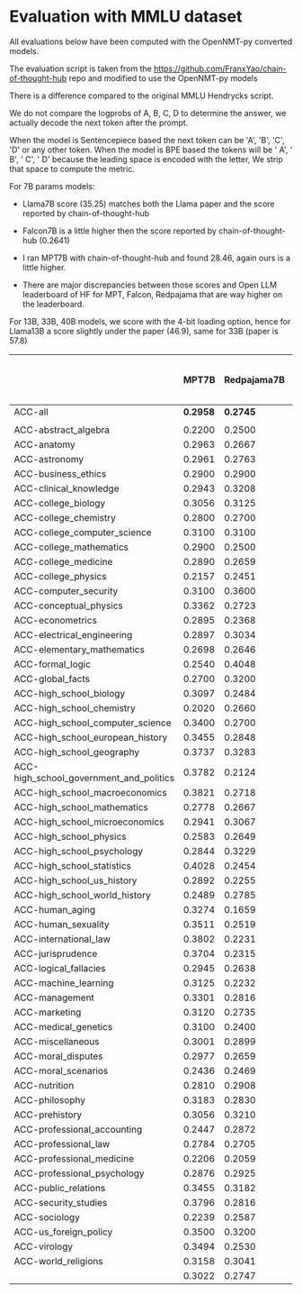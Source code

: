# Evaluation with MMLU dataset

All evaluations below have been computed with the OpenNMT-py converted models.

The evaluation script is taken from the https://github.com/FranxYao/chain-of-thought-hub repo and modified to use the OpenNMT-py models

There is a difference compared to the original MMLU Hendrycks script.

We do not compare the logprobs of A, B, C, D to determine the answer, we actually decode the next token after the prompt.

When the model is Sentencepiece based the next token can be 'A', 'B', 'C', 'D' or any other token.
When the model is BPE based the tokens will be ' A', ' B', ' C', ' D' because the leading space is encoded with the letter, We strip that space to compute the metric.

For 7B params models: 
* Llama7B score (35.25) matches both the Llama paper and the score reported by chain-of-thought-hub
* Falcon7B is a little higher then the score reported by chain-of-thought-hub (0.2641)
* I ran MPT7B with chain-of-thought-hub and found 28.46, again ours is a little higher.

* There are major discrepancies between those scores and Open LLM leaderboard of HF for MPT, Falcon, Redpajama that are way higher on the leaderboard.

For 13B, 33B, 40B models, we score with the 4-bit loading option, hence for Llama13B a score slightly under the paper (46.9), same for 33B (paper is 57.8)



|                                         | **MPT7B**  | **Redpajama7B** | **Open Llama7B** | **Falcon7B** | **xgen7B** | **Flan-T5-3B** | **Llama7B** | **Llama-2-7B** | **Llama-2-chat-7B** | **Open Llama13B** | **Llama13B** | **Llama-2-13B** | **Llama-2-chat-13B** | **Falcon40B** | **Llama33B** |
| --------------------------------------- | ---------- | --------------- | ---------------- | ------------ | ---------- | -------------- | ----------- | -------------- | ------------------- | ----------------- | ------------ | --------------- | -------------------- | ------------- | ------------ |
| ACC-all                                 | **0.2958** | **0.2745**      | **0.3007**       | **0.2765**   | **0.3468** | **0.4929**     | **0.3525**  | **0.4587**     | **0.4569**          | **0.4148**        | **0.4472**   | **0.5429**      | **0.5217**           | **0.5499**    | **0.5701**   |
|                                         |            |                 |                  |              |            |                |             |                |                     |                   |              |                 |                      |               |              |
| ACC-abstract_algebra                    | 0.2200     | 0.2500          | 0.3000           | 0.2400       | 0.2900     | 0.2700         | 0.2500      | 0.3000         | 0.3100              | 0.3200            | 0.2800       | 0.3100          | 0.3500               | 0.3200        | 0.3700       |
| ACC-anatomy                             | 0.2963     | 0.2667          | 0.3333           | 0.2444       | 0.3185     | 0.4296         | 0.3852      | 0.4815         | 0.4222              | 0.4667            | 0.4889       | 0.5037          | 0.5037               | 0.5111        | 0.5185       |
| ACC-astronomy                           | 0.2961     | 0.2763          | 0.2500           | 0.2434       | 0.3355     | 0.4737         | 0.3487      | 0.4079         | 0.4803              | 0.4737            | 0.4671       | 0.5263          | 0.5461               | 0.5658        | 0.6118       |
| ACC-business_ethics                     | 0.2900     | 0.2900          | 0.3200           | 0.1900       | 0.3200     | 0.6800         | 0.4100      | 0.5300         | 0.4200              | 0.4100            | 0.4300       | 0.5500          | 0.5000               | 0.5500        | 0.5800       |
| ACC-clinical_knowledge                  | 0.2943     | 0.3208          | 0.3887           | 0.3019       | 0.3057     | 0.5245         | 0.3585      | 0.4604         | 0.5208              | 0.4113            | 0.4189       | 0.5811          | 0.5698               | 0.6113        | 0.5547       |
| ACC-college_biology                     | 0.3056     | 0.3125          | 0.3264           | 0.2153       | 0.3958     | 0.4444         | 0.3819      | 0.4722         | 0.5417              | 0.4167            | 0.4722       | 0.5694          | 0.5347               | 0.6319        | 0.5833       |
| ACC-college_chemistry                   | 0.2800     | 0.2700          | 0.2400           | 0.2300       | 0.2500     | 0.3400         | 0.2900      | 0.3400         | 0.2500              | 0.2800            | 0.2400       | 0.3900          | 0.3600               | 0.4100        | 0.3800       |
| ACC-college_computer_science            | 0.3100     | 0.3100          | 0.3100           | 0.3000       | 0.3300     | 0.3600         | 0.2900      | 0.3400         | 0.3600              | 0.4000            | 0.3700       | 0.4600          | 0.5100               | 0.4700        | 0.4400       |
| ACC-college_mathematics                 | 0.2900     | 0.2500          | 0.2800           | 0.2900       | 0.3200     | 0.2900         | 0.3400      | 0.3800         | 0.3400              | 0.3200            | 0.2500       | 0.3000          | 0.2800               | 0.3500        | 0.3600       |
| ACC-college_medicine                    | 0.2890     | 0.2659          | 0.3179           | 0.2659       | 0.3410     | 0.4277         | 0.3237      | 0.4220         | 0.4104              | 0.3699            | 0.4220       | 0.5318          | 0.4451               | 0.4798        | 0.5376       |
| ACC-college_physics                     | 0.2157     | 0.2451          | 0.1863           | 0.2157       | 0.2353     | 0.2941         | 0.2451      | 0.2255         | 0.2451              | 0.2549            | 0.1863       | 0.2647          | 0.3137               | 0.3333        | 0.3137       |
| ACC-computer_security                   | 0.3100     | 0.3600          | 0.3800           | 0.2800       | 0.3900     | 0.6400         | 0.4500      | 0.6200         | 0.5400              | 0.5400            | 0.6300       | 0.6900          | 0.6700               | 0.6500        | 0.6800       |
| ACC-conceptual_physics                  | 0.3362     | 0.2723          | 0.3064           | 0.3149       | 0.3489     | 0.4085         | 0.3702      | 0.4170         | 0.3872              | 0.3574            | 0.3915       | 0.4511          | 0.3787               | 0.4170        | 0.4723       |
| ACC-econometrics                        | 0.2895     | 0.2368          | 0.2895           | 0.2632       | 0.2632     | 0.2807         | 0.2632      | 0.2632         | 0.3333              | 0.3070            | 0.2719       | 0.2895          | 0.3158               | 0.3246        | 0.3333       |
| ACC-electrical_engineering              | 0.2897     | 0.3034          | 0.3034           | 0.2828       | 0.3862     | 0.4552         | 0.2483      | 0.4759         | 0.4345              | 0.4966            | 0.3862       | 0.5172          | 0.5103               | 0.5034        | 0.4690       |
| ACC-elementary_mathematics              | 0.2698     | 0.2646          | 0.2698           | 0.2593       | 0.2725     | 0.3148         | 0.2646      | 0.2672         | 0.2857              | 0.2487            | 0.2487       | 0.3360          | 0.3333               | 0.3413        | 0.3413       |
| ACC-formal_logic                        | 0.2540     | 0.4048          | 0.2381           | 0.1905       | 0.2619     | 0.3333         | 0.2619      | 0.2698         | 0.2381              | 0.3016            | 0.3889       | 0.3492          | 0.2857               | 0.3413        | 0.3571       |
| ACC-global_facts                        | 0.2700     | 0.3200          | 0.3200           | 0.3100       | 0.3300     | 0.3600         | 0.3000      | 0.3200         | 0.3100              | 0.2900            | 0.3400       | 0.3200          | 0.2900               | 0.3300        | 0.3900       |
| ACC-high_school_biology                 | 0.3097     | 0.2484          | 0.2968           | 0.2645       | 0.3290     | 0.5645         | 0.3387      | 0.5065         | 0.5258              | 0.4290            | 0.5065       | 0.6742          | 0.6194               | 0.6516        | 0.6419       |
| ACC-high_school_chemistry               | 0.2020     | 0.2660          | 0.2512           | 0.2512       | 0.2611     | 0.3300         | 0.2956      | 0.3744         | 0.3547              | 0.3350            | 0.2660       | 0.4286          | 0.4138               | 0.4187        | 0.3793       |
| ACC-high_school_computer_science        | 0.3400     | 0.2700          | 0.2800           | 0.3200       | 0.3200     | 0.5100         | 0.3300      | 0.4000         | 0.4500              | 0.2700            | 0.4500       | 0.5500          | 0.5800               | 0.6000        | 0.5800       |
| ACC-high_school_european_history        | 0.3455     | 0.2848          | 0.3455           | 0.2909       | 0.3879     | 0.7333         | 0.4667      | 0.6121         | 0.5818              | 0.4727            | 0.6121       | 0.6545          | 0.6667               | 0.6667        | 0.7152       |
| ACC-high_school_geography               | 0.3737     | 0.3283          | 0.3333           | 0.1667       | 0.3636     | 0.6414         | 0.3333      | 0.4899         | 0.5960              | 0.4899            | 0.5000       | 0.6616          | 0.6616               | 0.7121        | 0.7273       |
| ACC-high_school_government_and_politics | 0.3782     | 0.2124          | 0.3575           | 0.2591       | 0.4352     | 0.6632         | 0.4611      | 0.6736         | 0.6632              | 0.5959            | 0.6425       | 0.8135          | 0.7617               | 0.7927        | 0.8187       |
| ACC-high_school_macroeconomics          | 0.3821     | 0.2718          | 0.3564           | 0.2615       | 0.3359     | 0.5359         | 0.3410      | 0.4513         | 0.4103              | 0.4282            | 0.4256       | 0.4923          | 0.4744               | 0.5641        | 0.5590       |
| ACC-high_school_mathematics             | 0.2778     | 0.2667          | 0.2407           | 0.2481       | 0.2333     | 0.3074         | 0.2630      | 0.2963         | 0.2556              | 0.2667            | 0.2593       | 0.2889          | 0.3037               | 0.3111        | 0.2741       |
| ACC-high_school_microeconomics          | 0.2941     | 0.3067          | 0.2941           | 0.2899       | 0.3697     | 0.5168         | 0.3319      | 0.4412         | 0.4328              | 0.4370            | 0.4454       | 0.5630          | 0.5042               | 0.5504        | 0.5588       |
| ACC-high_school_physics                 | 0.2583     | 0.2649          | 0.2517           | 0.3179       | 0.2450     | 0.2980         | 0.2649      | 0.3179         | 0.3046              | 0.2980            | 0.2517       | 0.3444          | 0.3245               | 0.2914        | 0.3311       |
| ACC-high_school_psychology              | 0.2844     | 0.3229          | 0.3505           | 0.2440       | 0.4752     | 0.6771         | 0.4789      | 0.6312         | 0.6477              | 0.5486            | 0.5835       | 0.7413          | 0.7229               | 0.7541        | 0.7596       |
| ACC-high_school_statistics              | 0.4028     | 0.2454          | 0.3981           | 0.1852       | 0.1620     | 0.3657         | 0.3241      | 0.2778         | 0.3241              | 0.2546            | 0.2685       | 0.4722          | 0.3611               | 0.4630        | 0.4676       |
| ACC-high_school_us_history              | 0.2892     | 0.2255          | 0.3137           | 0.2892       | 0.4167     | 0.6863         | 0.3284      | 0.5245         | 0.6765              | 0.5490            | 0.5343       | 0.7108          | 0.6863               | 0.7108        | 0.7696       |
| ACC-high_school_world_history           | 0.2489     | 0.2785          | 0.2869           | 0.2996       | 0.3966     | 0.6667         | 0.4262      | 0.6245         | 0.6667              | 0.5105            | 0.6287       | 0.7089          | 0.7215               | 0.6835        | 0.7637       |
| ACC-human_aging                         | 0.3274     | 0.1659          | 0.2870           | 0.4215       | 0.4260     | 0.5650         | 0.3991      | 0.5695         | 0.5695              | 0.5157            | 0.5112       | 0.6502          | 0.6816               | 0.7130        | 0.6861       |
| ACC-human_sexuality                     | 0.3511     | 0.2519          | 0.2748           | 0.2901       | 0.3359     | 0.5802         | 0.3435      | 0.5649         | 0.4885              | 0.4962            | 0.5649       | 0.6031          | 0.5878               | 0.6794        | 0.6718       |
| ACC-international_law                   | 0.3802     | 0.2231          | 0.3636           | 0.2479       | 0.5041     | 0.6860         | 0.5207      | 0.6529         | 0.5620              | 0.5207            | 0.6860       | 0.6860          | 0.7851               | 0.6612        | 0.7603       |
| ACC-jurisprudence                       | 0.3704     | 0.2315          | 0.3426           | 0.3426       | 0.4074     | 0.6204         | 0.4167      | 0.5370         | 0.5833              | 0.4444            | 0.4722       | 0.6852          | 0.7037               | 0.6667        | 0.6574       |
| ACC-logical_fallacies                   | 0.2945     | 0.2638          | 0.2883           | 0.2638       | 0.3558     | 0.6319         | 0.4172      | 0.5092         | 0.5399              | 0.4847            | 0.5031       | 0.6564          | 0.6319               | 0.6503        | 0.6994       |
| ACC-machine_learning                    | 0.3125     | 0.2232          | 0.2321           | 0.3750       | 0.2589     | 0.3571         | 0.2768      | 0.3839         | 0.3393              | 0.3571            | 0.3304       | 0.3036          | 0.3482               | 0.3036        | 0.3750       |
| ACC-management                          | 0.3301     | 0.2816          | 0.2524           | 0.2816       | 0.3010     | 0.6796         | 0.3301      | 0.5631         | 0.6699              | 0.5243            | 0.6311       | 0.7379          | 0.7184               | 0.7184        | 0.7573       |
| ACC-marketing                           | 0.3120     | 0.2735          | 0.3761           | 0.2949       | 0.5385     | 0.7906         | 0.4615      | 0.6795         | 0.7265              | 0.5897            | 0.7094       | 0.8077          | 0.7821               | 0.7949        | 0.8333       |
| ACC-medical_genetics                    | 0.3100     | 0.2400          | 0.2700           | 0.2800       | 0.3600     | 0.4800         | 0.3700      | 0.5500         | 0.5000              | 0.5100            | 0.5100       | 0.5500          | 0.5700               | 0.6200        | 0.6100       |
| ACC-miscellaneous                       | 0.3001     | 0.2899          | 0.3678           | 0.2976       | 0.5326     | 0.6782         | 0.4278      | 0.6450         | 0.6692              | 0.5900            | 0.6296       | 0.7407          | 0.7458               | 0.7471        | 0.7752       |
| ACC-moral_disputes                      | 0.2977     | 0.2659          | 0.3295           | 0.3092       | 0.3613     | 0.5983         | 0.4133      | 0.5116         | 0.5145              | 0.4798            | 0.4566       | 0.6272          | 0.5809               | 0.6503        | 0.6503       |
| ACC-moral_scenarios                     | 0.2436     | 0.2469          | 0.2469           | 0.2492       | 0.2425     | 0.2436         | 0.2425      | 0.2380         | 0.2145              | 0.2715            | 0.2480       | 0.3464          | 0.2927               | 0.2615        | 0.3855       |
| ACC-nutrition                           | 0.2810     | 0.2908          | 0.3301           | 0.2582       | 0.3431     | 0.4804         | 0.3922      | 0.4902         | 0.5098              | 0.3758            | 0.5163       | 0.6144          | 0.5980               | 0.6405        | 0.6471       |
| ACC-philosophy                          | 0.3183     | 0.2830          | 0.2830           | 0.2830       | 0.3151     | 0.5177         | 0.4051      | 0.6013         | 0.5659              | 0.4662            | 0.5145       | 0.6656          | 0.6077               | 0.6399        | 0.6656       |
| ACC-prehistory                          | 0.3056     | 0.3210          | 0.3210           | 0.3117       | 0.3488     | 0.5216         | 0.3519      | 0.4907         | 0.5679              | 0.5216            | 0.5093       | 0.6451          | 0.5926               | 0.5988        | 0.6667       |
| ACC-professional_accounting             | 0.2447     | 0.2872          | 0.2553           | 0.2979       | 0.3050     | 0.3723         | 0.2730      | 0.3582         | 0.3475              | 0.3050            | 0.3227       | 0.3830          | 0.3759               | 0.4255        | 0.4326       |
| ACC-professional_law                    | 0.2784     | 0.2705          | 0.2523           | 0.2497       | 0.2647     | 0.3990         | 0.2973      | 0.3553         | 0.3266              | 0.3064            | 0.3566       | 0.4068          | 0.3722               | 0.4296        | 0.4342       |
| ACC-professional_medicine               | 0.2206     | 0.2059          | 0.2500           | 0.3125       | 0.4375     | 0.4412         | 0.4265      | 0.5184         | 0.3529              | 0.3860            | 0.5000       | 0.5221          | 0.4706               | 0.6176        | 0.5441       |
| ACC-professional_psychology             | 0.2876     | 0.2925          | 0.2696           | 0.2647       | 0.3203     | 0.4526         | 0.3546      | 0.4428         | 0.4739              | 0.3693            | 0.4575       | 0.5392          | 0.5065               | 0.5539        | 0.6144       |
| ACC-public_relations                    | 0.3455     | 0.3182          | 0.4091           | 0.3364       | 0.4182     | 0.5909         | 0.4091      | 0.5273         | 0.5182              | 0.5273            | 0.5545       | 0.6364          | 0.6091               | 0.6364        | 0.6818       |
| ACC-security_studies                    | 0.3796     | 0.2816          | 0.2939           | 0.3102       | 0.2531     | 0.6531         | 0.3306      | 0.4980         | 0.4571              | 0.4245            | 0.5224       | 0.6122          | 0.6531               | 0.6735        | 0.6367       |
| ACC-sociology                           | 0.2239     | 0.2587          | 0.2488           | 0.3532       | 0.4826     | 0.7363         | 0.4726      | 0.6318         | 0.5771              | 0.5473            | 0.6418       | 0.7264          | 0.7214               | 0.7761        | 0.7761       |
| ACC-us_foreign_policy                   | 0.3500     | 0.3200          | 0.3900           | 0.4200       | 0.5100     | 0.6600         | 0.4300      | 0.6500         | 0.6700              | 0.6100            | 0.7200       | 0.8500          | 0.7700               | 0.8000        | 0.8300       |
| ACC-virology                            | 0.3494     | 0.2530          | 0.3494           | 0.3554       | 0.3735     | 0.4819         | 0.3253      | 0.4217         | 0.4277              | 0.4398            | 0.4096       | 0.4458          | 0.4940               | 0.4639        | 0.5000       |
| ACC-world_religions                     | 0.3158     | 0.3041          | 0.4035           | 0.3333       | 0.6140     | 0.5614         | 0.4912      | 0.6842         | 0.6842              | 0.6550            | 0.6491       | 0.7602          | 0.7427               | 0.7719        | 0.7953       |
|                                         | 0.3022     | 0.2747          | 0.3053           | 0.2818       | 0.3515     | 0.5018         | 0.3569      | 0.4682         | 0.4662              | 0.4258            | 0.4559       | 0.5482          | 0.5340               | 0.5580        | 0.5741       |
